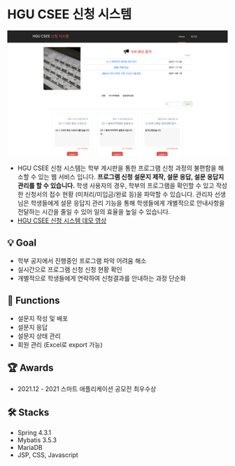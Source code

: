 # HGU CSEE 신청 시스템
![](./readmeImage/220217_homeImage.png)

- HGU CSEE 신청 시스템는 학부 게시판을 통한 프로그램 신청 과정의 불편함을 해소할 수 있는 웹 서비스 입니다. **프로그램 신청 설문지 제작, 설문 응답, 설문 응답지 관리를 할 수 있습니다.** 학생 사용자의 경우, 학부의 프로그램을 확인할 수 있고 작성한 신청서의 접수 현황 (미처리/미입금/완료 등)을 파악할 수 있습니다. 관리자 선생님은 학생들에게 설문 응답지 관리 기능을 통해 학생들에게 개별적으로 안내사항을 전달하는 시간을 줄일 수 있어 일의 효율을 높일 수 있습니다.
- [HGU CSEE 신청 시스템 데모 영상](https://youtu.be/kl65UwHsPqk) 
## 💡 Goal
* 학부 공지에서 진행중인 프로그램 파악 어려움 해소<br>
* 실시간으로 프로그램 신청 신청 현황 확인<br>
* 개별적으로 학생들에게 연락하여 신청결과를 안내하는 과정 단순화<br>

## 📱 Functions
* 설문지 작성 및 배포
* 설문지 응답
* 설문지 상태 관리
* 회원 관리 (Excel로 export 가능)

## 🏆 Awards
- 2021.12 - 2021 스마트 애플리케이션 공모전 최우수상

## 🛠 Stacks
- Spring 4.3.1
- Mybatis 3.5.3
- MariaDB
- JSP, CSS, Javascript

